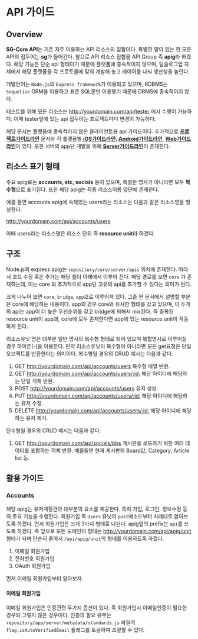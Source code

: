 # API 가이드
<!--![sg-core api](http://)-->


## Overview
**SG-Core API**는 기존 자주 이용하는 API 리소스의 집합이다. 특별한 말이 없는 한 모든 API의 접두어는 **sg**가 들어간다. 앞으로 API 리소스 집합을 API Group 즉 **apig**라 하겠다.
해당 기능은 단순 api 형태이기 때문에 플랫폼에 종속적이지 않으며, 팀슬로그업 자체에서 해당 플랫폼을 각 프로토콜에 맞춰 개발해 놓고 레이어를 나눠 생산성을 높인다.

개발언어는 `Node.js`의 `Express framework`가 이용되고 있으며, RDBMS는 `Sequelize` ORM을 이용하고 표준 SQL문만 이용했기 때문에 DBMS에 종속적이지 않다. 

테스트를 위해 모든 리소스는 <http://yourdomain.com/api/tester> 에서 수행이 가능하다. 이때 tester앞에 있는 api 접두어는 프로젝트마다 변경이 가능하다.

해당 문서는 플랫폼에 종속적이지 않은 클라이언트용 api 가이드이다. 추가적으로 [**프로젝트가이드라인**](http://naver.com) 문서와 각 플랫폼별 [**iOS가이드라인**](), [**Android가이드라인**](), [**Web가이드라인**]()이 있다. 또한 서버의 app단 개발을 위해 [**Server가이드라인**]()이 존재한다. 


## 리소스 표기 형태
주요 apig로는 **accounts, etc, socials** 등이 있으며, 특별한 명사가 아니라면 모두 **복수형**으로 표기된다. 또한 해당 apig는 최종 리소스이름 앞단에 존재한다. 

예를 들면 accounts apig에 속해있는 users라는 리소스는 다음과 같은 리소스명을 형성한다. 

<http://yourdomain.com/api/accounts/users>

이때 users라는 리소스명은 리소스 단위 즉 **resource unit**라 하겠다.


## 구조
Node.js의 express apig는 `repository/core/server/apis` 위치에 존재한다. 따라서 코드 수정 혹은 추가는 해당 폴더 아래에서 이루어 진다. 해당 경로를 보면 `core` 가 존재하는데, 이는 core 외 추가적으로 app단 고유의 api를 추가할 수 있다는 의미가 된다.

크게 나누어 보면 `core`, `bridge`, `app`으로 이루어져 있다. 그중 현 문서에서 설명할 부분은 core에 해당하는 내용이다. app의 경우 core와 유사한 형태를 갖고 있으며, 이 두개의 api는 app이 더 높은 우선순위를 갖고 bridge에 의해서 mix된다. 즉 중복된 resource unit이 app과, core에 모두 존재한다면 app에 있는 resource unit이 작동하게 된다.

리소스유닛 명은 대부분 일반 명사의 복수형 형태로 되어 있으며 복합명사로 이루어질 경우 하이픈(-)을 이용한다. 만약 리소스유닛이 복수형이 아니라면 모든 get요청은 단일 오브젝트를 반환한다는 의미이다. 복수형일 경우의 CRUD 예시는 다음과 같다.

1. GET <http://yourdomain.com/api/accounts/users> 복수형 배열 반환.
2. GET <http://yourdomain.com/api/accounts/users/:id:> 해당 아이디에 해당하는 단일 객체 반환.
3. POST <http://yourdomain.com/api/accounts/users> 유저 생성.
4. PUT <http://yourdomain.com/api/accounts/users/:id:> 해당 아이디에 해당하는 유저 수정.
5. DELETE <http://yourdomain.com/api/accounts/users/:id:> 해당 아이디에 해당하는 유저 제거.

단수형일 경우의 CRUD 예시는 다음과 같다.

1. GET <http://yourdomain.com/api/socials/bbs> 게시판을 로드하기 위한 여러 데이터를 포함하는 객체 반환. 예를들면 현재 게시판의 Board값, Category, Article list 등.



## 활용 가이드
### Accounts
해당 apig는 유저계정관련 대부분의 요소를 제공한다. 특히 가입, 로그인, 정보수정 등의 주요 기능을 수행한다. 회원가입 즉 `Users` 유닛의 `post`메소드부터 차례대로 알아보도록 하겠다.
먼저 회원가입은 크게 3가지 형태로 나뉜다. apig앞의 prefix는 `api`를 쓰도록 하겠다. 즉 앞으로 모든 도메인의 형태는 <http://yourdomain.com/api/apig/unit> 형태가 되며 단순히 줄여서 `/api/apig/unit`의 형태를 이용하도록 하겠다.

1. 이메일 회원가입
2. 전화번호 회원가입
3. OAuth 회원가입

먼저 이메일 회원가입부터 알아보자.

#### 이메일 회원가입
이메일 회원가입은 인증관련 두가지 옵션이 있다. 즉 회원가입시 이메일인증이 필요한 경우와 그렇지 않은 경우이다. 인증의 필요 유무는 `repository/app/server/metadata/standards.js` 파일의 `flag.isAutoVerifiedEmail` 플래그를 토글하여 조절할 수 있다.








